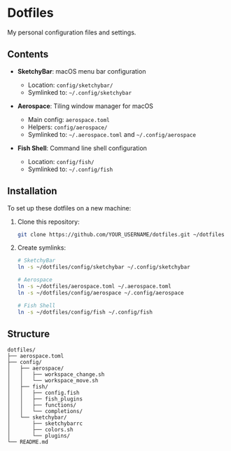 # Dotfiles

My personal configuration files and settings.

## Contents

- **SketchyBar**: macOS menu bar configuration
  - Location: `config/sketchybar/`
  - Symlinked to: `~/.config/sketchybar`

- **Aerospace**: Tiling window manager for macOS
  - Main config: `aerospace.toml`
  - Helpers: `config/aerospace/`
  - Symlinked to: `~/.aerospace.toml` and `~/.config/aerospace`

- **Fish Shell**: Command line shell configuration
  - Location: `config/fish/`
  - Symlinked to: `~/.config/fish`

## Installation

To set up these dotfiles on a new machine:

1. Clone this repository:
   ```bash
   git clone https://github.com/YOUR_USERNAME/dotfiles.git ~/dotfiles
   ```

2. Create symlinks:
   ```bash
   # SketchyBar
   ln -s ~/dotfiles/config/sketchybar ~/.config/sketchybar
   
   # Aerospace
   ln -s ~/dotfiles/aerospace.toml ~/.aerospace.toml
   ln -s ~/dotfiles/config/aerospace ~/.config/aerospace
   
   # Fish Shell
   ln -s ~/dotfiles/config/fish ~/.config/fish
   ```

## Structure

```
dotfiles/
├── aerospace.toml
├── config/
│   ├── aerospace/
│   │   ├── workspace_change.sh
│   │   └── workspace_move.sh
│   ├── fish/
│   │   ├── config.fish
│   │   ├── fish_plugins
│   │   ├── functions/
│   │   └── completions/
│   └── sketchybar/
│       ├── sketchybarrc
│       ├── colors.sh
│       └── plugins/
└── README.md
```
